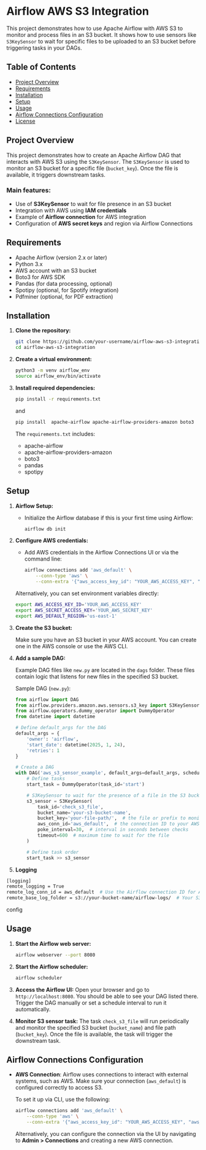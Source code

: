 

# Airflow AWS S3 Integration

This project demonstrates how to use Apache Airflow with AWS S3 to monitor and process files in an S3 bucket. It shows how to use sensors like `S3KeySensor` to wait for specific files to be uploaded to an S3 bucket before triggering tasks in your DAGs.

## Table of Contents
- [Project Overview](#project-overview)
- [Requirements](#requirements)
- [Installation](#installation)
- [Setup](#setup)
- [Usage](#usage)
- [Airflow Connections Configuration](#airflow-connections-configuration)
- [License](#license)

## Project Overview
This project demonstrates how to create an Apache Airflow DAG that interacts with AWS S3 using the `S3KeySensor`. The `S3KeySensor` is used to monitor an S3 bucket for a specific file (`bucket_key`). Once the file is available, it triggers downstream tasks.

### Main features:
- Use of **S3KeySensor** to wait for file presence in an S3 bucket
- Integration with AWS using **IAM credentials**
- Example of **Airflow connection** for AWS integration
- Configuration of **AWS secret keys** and region via Airflow Connections

## Requirements
- Apache Airflow (version 2.x or later)
- Python 3.x
- AWS account with an S3 bucket
- Boto3 for AWS SDK
- Pandas (for data processing, optional)
- Spotipy (optional, for Spotify integration)
- Pdfminer (optional, for PDF extraction)


## Installation

1. **Clone the repository:**

   ```bash
   git clone https://github.com/your-username/airflow-aws-s3-integration.git
   cd airflow-aws-s3-integration
   ```

2. **Create a virtual environment:**

   ```bash
   python3 -m venv airflow_env
   source airflow_env/bin/activate
   ```

3. **Install required dependencies:**

   ```bash
   pip install -r requirements.txt
   ```
   and
   ```bash
   pip install  apache-airflow apache-airflow-providers-amazon boto3  pandas   spotipy 
   ```
   
   The `requirements.txt` includes:
   - apache-airflow
   - apache-airflow-providers-amazon
   - boto3
   - pandas
   - spotipy
   
   

## Setup

1. **Airflow Setup:**

   - Initialize the Airflow database if this is your first time using Airflow:

     ```bash
     airflow db init
     ```

2. **Configure AWS credentials:**

   - Add AWS credentials in the Airflow Connections UI or via the command line:

     ```bash
     airflow connections add 'aws_default' \
         --conn-type 'aws' \
         --conn-extra '{"aws_access_key_id": "YOUR_AWS_ACCESS_KEY", "aws_secret_access_key": "YOUR_AWS_SECRET_KEY", "region_name": "us-east-1"}'
     ```

   Alternatively, you can set environment variables directly:

   ```bash
   export AWS_ACCESS_KEY_ID='YOUR_AWS_ACCESS_KEY'
   export AWS_SECRET_ACCESS_KEY='YOUR_AWS_SECRET_KEY'
   export AWS_DEFAULT_REGION='us-east-1'
   ```

3. **Create the S3 bucket:**

   Make sure you have an S3 bucket in your AWS account. You can create one in the AWS console or use the AWS CLI.

4. **Add a sample DAG:**

   Example DAG files like `new.py` are located in the `dags` folder. These files contain logic that listens for new files in the specified S3 bucket.

   Sample DAG (`new.py`):

   ```python
   from airflow import DAG
   from airflow.providers.amazon.aws.sensors.s3_key import S3KeySensor
   from airflow.operators.dummy_operator import DummyOperator
   from datetime import datetime

   # Define default_args for the DAG
   default_args = {
       'owner': 'airflow',
       'start_date': datetime(2025, 1, 24),
       'retries': 1
   }

   # Create a DAG
   with DAG('aws_s3_sensor_example', default_args=default_args, schedule_interval=None) as dag:
       # Define tasks
       start_task = DummyOperator(task_id='start')

       # S3KeySensor to wait for the presence of a file in the S3 bucket
       s3_sensor = S3KeySensor(
           task_id='check_s3_file',
           bucket_name='your-s3-bucket-name',
           bucket_key='your-file-path/',  # the file or prefix to monitor
           aws_conn_id='aws_default',  # the connection ID to your AWS credentials
           poke_interval=30,  # interval in seconds between checks
           timeout=600  # maximum time to wait for the file
       )

       # Define task order
       start_task >> s3_sensor
   ```


5. **Logging**
```bash
[logging]
remote_logging = True
remote_log_conn_id = aws_default  # Use the Airflow connection ID for AWS
remote_base_log_folder = s3://your-bucket-name/airflow-logs/  # Your S3 bucket path
```
config 
   
## Usage

1. **Start the Airflow web server:**

   ```bash
   airflow webserver --port 8080
   ```

2. **Start the Airflow scheduler:**

   ```bash
   airflow scheduler
   ```

3. **Access the Airflow UI:**
   Open your browser and go to `http://localhost:8080`. You should be able to see your DAG listed there. Trigger the DAG manually or set a schedule interval to run it automatically.

4. **Monitor S3 sensor task:**
   The task `check_s3_file` will run periodically and monitor the specified S3 bucket (`bucket_name`) and file path (`bucket_key`). Once the file is available, the task will trigger the downstream task.

## Airflow Connections Configuration

- **AWS Connection**:
  Airflow uses connections to interact with external systems, such as AWS. Make sure your connection (`aws_default`) is configured correctly to access S3.

  To set it up via CLI, use the following:

  ```bash
  airflow connections add 'aws_default' \
      --conn-type 'aws' \
      --conn-extra '{"aws_access_key_id": "YOUR_AWS_ACCESS_KEY", "aws_secret_access_key": "YOUR_AWS_SECRET_KEY", "region_name": "us-east-1"}'
  ```

  Alternatively, you can configure the connection via the UI by navigating to **Admin > Connections** and creating a new AWS connection.

